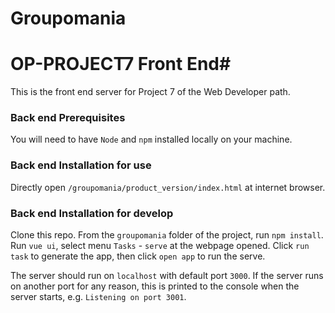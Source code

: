 # Groupomania

# OP-PROJECT7 Front End#

This is the front end server for Project 7 of the Web Developer path.

### Back end Prerequisites ###

You will need to have `Node` and `npm` installed locally on your machine.

### Back end Installation for use ###

Directly open `/groupomania/product_version/index.html` at internet browser.

### Back end Installation for develop ###

Clone this repo. From the `groupomania` folder of the project, run `npm install`.
Run `vue ui`, select menu `Tasks` - `serve` at the webpage opened. 
Click `run task` to generate the app, then click `open app` to run the serve.

The server should run on `localhost` with default port `3000`. If the
server runs on another port for any reason, this is printed to the
console when the server starts, e.g. `Listening on port 3001`.